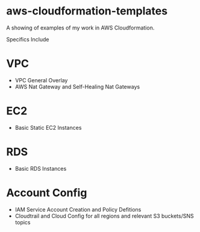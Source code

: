 # aws-cloudformation-templates
A showing of examples of my work in AWS Cloudformation.

Specifics Include

# VPC
* VPC General Overlay
* AWS Nat Gateway and Self-Healing Nat Gateways

# EC2
* Basic Static EC2 Instances

# RDS
* Basic RDS Instances

# Account Config
* IAM Service Account Creation and Policy Defitions
* Cloudtrail and Cloud Config for all regions and relevant S3 buckets/SNS topics

